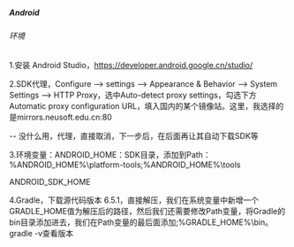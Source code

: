 ##### Android

###### 环境

1.安装 Android Studio，https://developer.android.google.cn/studio/

2.SDK代理，Configure –> settings –> Appearance & Behavior –> System Settings –> HTTP Proxy，选中Auto-detect proxy settings，勾选下方Automatic proxy configuration URL，填入国内的某个镜像站。这里，我选择的是mirrors.neusoft.edu.cn:80

-- 没什么用，代理，直接取消，下一步后，在后面再让其自动下载SDK等

3.环境变量：ANDROID_HOME：SDK目录，添加到Path：%ANDROID_HOME%\platform-tools;%ANDROID_HOME%\tools

ANDROID_SDK_HOME

4.Gradle，下载源代码版本 6.5.1，直接解压，我们在系统变量中新增一个GRADLE_HOME值为解压后的路径，然后我们还需要修改Path变量，将Gradle的bin目录添加进去，我们在Path变量的最后面添加;%GRADLE_HOME%\bin。gradle -v查看版本